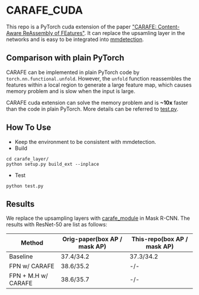 # CARAFE_CUDA

This repo is a PyTorch cuda extension of the paper ["CARAFE: Content-Aware ReAssembly of FEatures"](https://arxiv.org/abs/1905.02188).
It can replace the upsamling layer in the networks and is easy to be integrated into [mmdetection](https://github.com/open-mmlab/mmdetection).

## Comparison with plain PyTorch

CARAFE can be implemented in plain PyTorch code by `torch.nn.functional.unfold`. However, the `unfold` function reassembles the features within a local region to
generate a large feature map, which causes memory problem and is slow when the input is large.

CARAFE cuda extension can solve the memory problem and is **~10x** faster than the code in plain PyTorch. More details can be referred to [test.py](test.py).

## How To Use

* Keep the environment to be consistent with mmdetection.
* Build

```shell
cd carafe_layer/
python setup.py build_ext --inplace
```
* Test
```shell
python test.py
```

## Results

We replace the upsampling layers with [carafe_module](carafe_module.py) in Mask R-CNN. The results with ResNet-50 are list as follows:

| Method | Orig-paper(box AP / mask AP) | This-repo(box AP / mask AP) |
| ------ |------ | ------ |
| Baseline | 37.4/34.2 | 37.3/34.2 |
| FPN w/ CARAFE | 38.6/35.2 | -/- |
| FPN + M.H w/ CARAFE | 38.6/35.7 | -/- |
